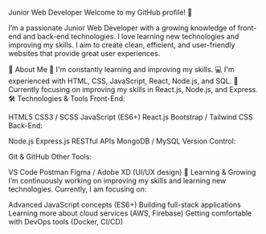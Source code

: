 Junior Web Developer
Welcome to my GitHub profile! 👋

I’m a passionate Junior Web Developer with a growing knowledge of front-end and back-end technologies. I love learning new technologies and improving my skills. I aim to create clean, efficient, and user-friendly websites that provide great user experiences.

🚀 About Me
🌱 I'm constantly learning and improving my skills.
💻 I'm experienced with HTML, CSS, JavaScript, React, Node.js, and SQL.
🎯 Currently focusing on improving my skills in React.js, Node.js, and Express.
🛠️ Technologies & Tools
Front-End:

HTML5
CSS3 / SCSS
JavaScript (ES6+)
React.js
Bootstrap / Tailwind CSS
Back-End:

Node.js
Express.js
RESTful APIs
MongoDB / MySQL
Version Control:

Git & GitHub
Other Tools:

VS Code
Postman
Figma / Adobe XD (UI/UX design)
🌱 Learning & Growing
I’m continuously working on improving my skills and learning new technologies. Currently, I am focusing on:

Advanced JavaScript concepts (ES6+)
Building full-stack applications
Learning more about cloud services (AWS, Firebase)
Getting comfortable with DevOps tools (Docker, CI/CD)
